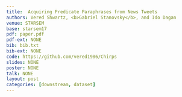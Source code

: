 ```yaml
---
title:  Acquiring Predicate Paraphrases from News Tweets
authors: Vered Shwartz, <b>Gabriel Stanovsky</b>, and Ido Dagan
venue: STARSEM
base: starsem17
pdf: paper.pdf
pdf-ext: NONE
bib: bib.txt
bib-ext: NONE
code: https://github.com/vered1986/Chirps
slides: NONE
poster: NONE
talk: NONE
layout: post
categories: [downstream, dataset]
---
```

